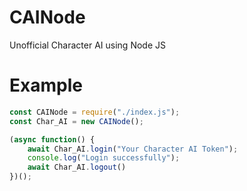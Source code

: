 # CAINode
Unofficial Character AI using Node JS
# Example
```js
const CAINode = require("./index.js");
const Char_AI = new CAINode();

(async function() {
    await Char_AI.login("Your Character AI Token");
    console.log("Login successfully");
    await Char_AI.logout()
})();
```
